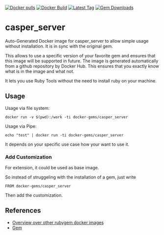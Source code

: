 [![Docker pulls](https://img.shields.io/docker/pulls/rubygem/casper_server.svg)](https://hub.docker.com/r/rubygem/casper_server/)
[![Docker Build](https://img.shields.io/docker/automated/rubygem/casper_server.svg)](https://hub.docker.com/r/rubygem/casper_server/)
[![Latest Tag](https://img.shields.io/github/tag/docker-rubygem/casper_server.svg)](https://hub.docker.com/r/rubygem/casper_server/)
[![Gem Downloads](https://img.shields.io/gem/dt/casper_server.svg)](https://rubygems.org/gems/casper_server/)
# casper_server

Auto-Generated Docker image for casper_server to allow simple usage without installation.
It is in sync with the original gem.

This allows to use a specific version of your favorite gem and ensures that this image will be supported in future.
The image is generated automatically from a github repository by Docker Hub.
This ensures that you exactly know what is in the image and what not.

It lets you use Ruby Tools without the need to install ruby on your machine.

## Usage

Usage via file system:

`docker run -v $(pwd):/work -ti docker-gems/casper_server`

Usage via Pipe:

`echo "test" | docker run -ti docker-gems/casper_server`

It depends on your specific use case how your want to use it.

### Add Customization

For extension, it could be used as base image.

So instead of struggeling with the installation of a gem, just write

`FROM docker-gems/casper_server`

Then add the customization.

## References

 - [Overview over other rubygem docker images](https://github.com/thinkbot/docker-rubygem)
 - [Gem](https://rubygems.org/gems/casper_server/)
